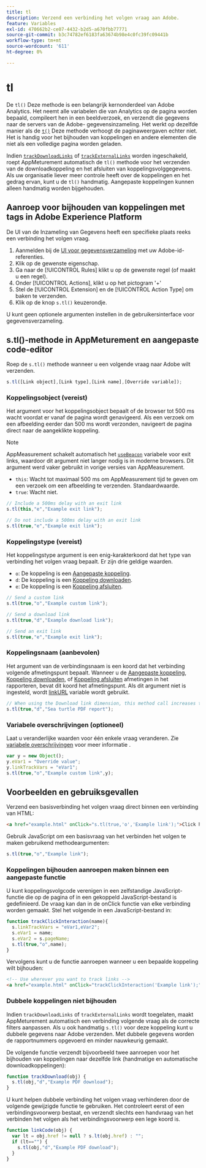 ```yaml
---
title: tl
description: Verzend een verbinding het volgen vraag aan Adobe.
feature: Variables
exl-id: 470662b2-ce07-4432-b2d5-a670fbb77771
source-git-commit: b3c74782ef6183fa63674b98e4c0fc39fc09441b
workflow-type: tm+mt
source-wordcount: '611'
ht-degree: 0%

---
```


# tl

De `tl()` Deze methode is een belangrijk kernonderdeel van Adobe Analytics. Het neemt alle variabelen die van Analytics op de pagina worden bepaald, compileert hen in een beeldverzoek, en verzendt die gegevens naar de servers van de Adobe- gegevensinzameling. Het werkt op dezelfde manier als de [`t()`](t-method.md) Deze methode verhoogt de paginaweergaven echter niet. Het is handig voor het bijhouden van koppelingen en andere elementen die niet als een volledige pagina worden geladen.

Indien [`trackDownloadLinks`](../config-vars/trackdownloadlinks.md) of [`trackExternalLinks`](../config-vars/trackexternallinks.md) worden ingeschakeld, roept AppMeturement automatisch de `tl()` methode voor het verzenden van de downloadkoppeling en het afsluiten van koppelingsvolggegevens. Als uw organisatie liever meer controle heeft over de koppelingen en het gedrag ervan, kunt u de `tl()` handmatig. Aangepaste koppelingen kunnen alleen handmatig worden bijgehouden.

## Aanroep voor bijhouden van koppelingen met tags in Adobe Experience Platform

De UI van de Inzameling van Gegevens heeft een specifieke plaats reeks een verbinding het volgen vraag.

1. Aanmelden bij de [UI voor gegevensverzameling](https://experience.adobe.com/data-collection) met uw Adobe-id-referenties.
1. Klik op de gewenste eigenschap.
1. Ga naar de [!UICONTROL Rules] klikt u op de gewenste regel (of maakt u een regel).
1. Onder [!UICONTROL Actions], klikt u op het pictogram &#39;+&#39;
1. Stel de [!UICONTROL Extension] en de [!UICONTROL Action Type] om baken te verzenden.
1. Klik op de knop `s.tl()` keuzerondje.

U kunt geen optionele argumenten instellen in de gebruikersinterface voor gegevensverzameling.

## s.tl()-methode in AppMeturement en aangepaste code-editor

Roep de `s.tl()` methode wanneer u een volgende vraag naar Adobe wilt verzenden.

```js
s.tl([Link object],[Link type],[Link name],[Override variable]);
```

### Koppelingsobject (vereist)

Het argument voor het koppelingsobject bepaalt of de browser tot 500 ms wacht voordat er vanaf de pagina wordt genavigeerd. Als een verzoek om een afbeelding eerder dan 500 ms wordt verzonden, navigeert de pagina direct naar de aangeklikte koppeling.

>[!NOTE]
>
>AppMeasurement schakelt automatisch het [`useBeacon`](../config-vars/usebeacon.md) variabele voor exit links, waardoor dit argument niet langer nodig is in moderne browsers. Dit argument werd vaker gebruikt in vorige versies van AppMeasurement.

* `this`: Wacht tot maximaal 500 ms om AppMeasurement tijd te geven om een verzoek om een afbeelding te verzenden. Standaardwaarde.
* `true`: Wacht niet.

```JavaScript
// Include a 500ms delay with an exit link
s.tl(this,"e","Example exit link");

// Do not include a 500ms delay with an exit link
s.tl(true,"e","Example exit link");
```

### Koppelingstype (vereist)

Het koppelingstype argument is een enig-karakterkoord dat het type van verbinding het volgen vraag bepaalt. Er zijn drie geldige waarden.

* `o`: De koppeling is een [Aangepaste koppeling](/help/components/dimensions/custom-link.md).
* `d`: De koppeling is een [Koppeling downloaden](/help/components/dimensions/download-link.md).
* `e`: De koppeling is een [Koppeling afsluiten](/help/components/dimensions/exit-link.md).

```js
// Send a custom link
s.tl(true,"o","Example custom link");

// Send a download link
s.tl(true,"d","Example download link");

// Send an exit link
s.tl(true,"e","Example exit link");
```

### Koppelingsnaam (aanbevolen)

Het argument van de verbindingsnaam is een koord dat het verbinding volgende afmetingspunt bepaalt. Wanneer u de [Aangepaste koppeling](/help/components/dimensions/custom-link.md), [Koppeling downloaden](/help/components/dimensions/download-link.md), of [Koppeling afsluiten](/help/components/dimensions/exit-link.md) afmetingen in het rapporteren, bevat dit koord het afmetingspunt. Als dit argument niet is ingesteld, wordt [linkURL](../config-vars/linkurl.md) variable wordt gebruikt.

```js
// When using the Download link dimension, this method call increases the occurrences metric for "Sea turtle PDF report" by 1.
s.tl(true,"d","Sea turtle PDF report");
```

### Variabele overschrijvingen (optioneel)

Laat u veranderlijke waarden voor één enkele vraag veranderen. Zie [variabele overschrijvingen](../../js/overrides.md) voor meer informatie .

```js
var y = new Object();
y.eVar1 = "Override value";
y.linkTrackVars = "eVar1";
s.tl(true,"o","Example custom link",y);
```

## Voorbeelden en gebruiksgevallen

Verzend een basisverbinding het volgen vraag direct binnen een verbinding van HTML:

```HTML
<a href="example.html" onClick="s.tl(true,'o','Example link');">Click here</a>
```

Gebruik JavaScript om een basisvraag van het verbinden het volgen te maken gebruikend methodeargumenten:

```JavaScript
s.tl(true,"o","Example link");
```

### Koppelingen bijhouden aanroepen maken binnen een aangepaste functie

U kunt koppelingsvolgcode verenigen in een zelfstandige JavaScript-functie die op de pagina of in een gekoppeld JavaScript-bestand is gedefinieerd. De vraag kan dan in de onClick functie van elke verbinding worden gemaakt. Stel het volgende in een JavaScript-bestand in:

```JavaScript
function trackClickInteraction(name){
  s.linkTrackVars = "eVar1,eVar2";
  s.eVar1 = name;
  s.eVar2 = s.pageName;
  s.tl(true,"o",name);
}
```

Vervolgens kunt u de functie aanroepen wanneer u een bepaalde koppeling wilt bijhouden:

```HTML
<!-- Use wherever you want to track links -->
<a href="example.html" onClick="trackClickInteraction('Example link');">Click here</a>
```

### Dubbele koppelingen niet bijhouden

Indien `trackDownloadLinks` of `trackExternalLinks` wordt toegelaten, maakt AppMeturement automatisch een verbinding volgende vraag als de correcte filters aanpassen. Als u ook handmatig `s.tl()` voor deze koppeling kunt u dubbele gegevens naar Adobe verzenden. Met dubbele gegevens worden de rapportnummers opgevoerd en minder nauwkeurig gemaakt.

De volgende functie verzendt bijvoorbeeld twee aanroepen voor het bijhouden van koppelingen naar dezelfde link (handmatige en automatische downloadkoppelingen):

```JavaScript
function trackDownload(obj) {
  s.tl(obj,"d","Example PDF download");
}
```

U kunt helpen dubbele verbinding het volgen vraag verhinderen door de volgende gewijzigde functie te gebruiken. Het controleert eerst of een verbindingsvoorwerp bestaat, en verzendt slechts een handvraag van het verbinden het volgen als het verbindingsvoorwerp een lege koord is.

```JavaScript
function linkCode(obj) {
  var lt = obj.href != null ? s.lt(obj.href) : "";
  if (lt=="") {
    s.tl(obj,"d","Example PDF download");
  }
}
```
